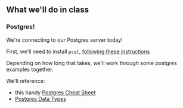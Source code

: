 <!--
Instructor notes: 
-->
## What we'll do in class

### Postgres!

We're connecting to our Postgres server today! 

First, we'll need to install `psql`, [following these instructions](https://github.com/pyrox0/brew-easy-install)

Depending on how long that takes, we'll work through some postgres examples together.

We'll reference:
- this handy [Postgres Cheat Sheet](https://gist.github.com/Kartones/dd3ff5ec5ea238d4c546)
- [Postgres Data Types](https://www.postgresql.org/docs/current/datatype.html)
